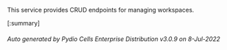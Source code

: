 






This service provides CRUD endpoints for managing workspaces.

[:summary]

###### Auto generated by Pydio Cells Enterprise Distribution v3.0.9 on 8-Jul-2022
